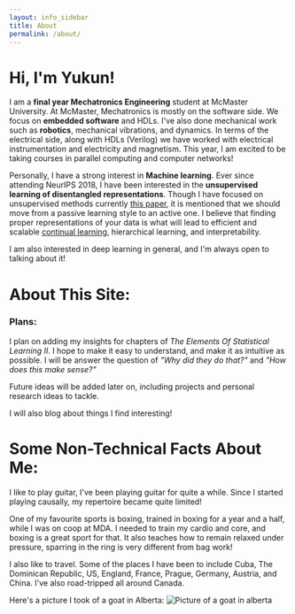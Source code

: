 ```yaml
---
layout: info_sidebar
title: About
permalink: /about/
---
```


# Hi, I'm Yukun!

I am a **final year Mechatronics Engineering** student at McMaster University. At McMaster, Mechatronics is mostly on the software side. We focus on **embedded software** and HDLs. I've also done mechanical work such as **robotics**, mechanical vibrations, and dynamics. In terms of the electrical side, along with HDLs (Verilog) we have worked with electrical instrumentation and electricity and magnetism. This year, I am excited to be taking courses in parallel computing and computer networks!

Personally, I have a strong interest in **Machine learning**. Ever since attending NeurIPS 2018, I have been interested in the **unsupervised learning of disentangled representations**. Though I have focused on unsupervised methods currently [this paper](https://arxiv.org/pdf/1812.02230.pdf), it is mentioned that we should move from a passive learning style to an active one. I believe that finding proper representations
of your data is what will lead to efficient and scalable
[continual learning](https://papers.nips.cc/paper/8193-life-long-disentangled-representation-learning-with-cross-domain-latent-homologies.pdf), hierarchical learning, and interpretability.

I am also interested in deep learning in general, and I'm always open to talking about it!


# About This Site:

### Plans:
I plan on adding my insights for chapters of 
*The Elements Of Statistical Learning II*. I hope to 
make it easy to understand, and make it as intuitive as 
possible. I will be answer the question of *"Why did they do that?"*
and *"How does this make sense?"*

Future ideas will be added later on, including projects and personal research ideas to tackle. 

I will also blog about things I find interesting!

# Some Non-Technical Facts About Me:
I like to play guitar, I've been playing guitar for quite a while. Since I started playing causally, my repertoire became quite limited!

One of my favourite sports is boxing, trained in boxing for a year and a half, while I was on coop at MDA. I needed to train my cardio and core, and boxing is a great sport for that. It also teaches how to remain relaxed under pressure, sparring in the ring is very different from bag work!

I also like to travel. Some of the places I have been to include Cuba, The Dominican Republic, US, England, France, Prague, Germany, Austria, and China. I've also road-tripped all around Canada.


Here's a picture I took of a goat in Alberta:
![Picture of a goat in alberta](/assets/home/goat.jpg)